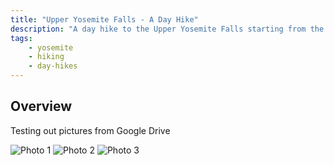```yaml
---
title: "Upper Yosemite Falls - A Day Hike"
description: "A day hike to the Upper Yosemite Falls starting from the Yosemite valley"
tags: 
    - yosemite
    - hiking
    - day-hikes
---
```

## Overview

Testing out pictures from Google Drive

<div class="gallery">
  <img src="https://photos.app.goo.gl/xfGvPmLr4YiXEVKq8" alt="Photo 1">
  <img src="https://photos.app.goo.gl/FCKJWr2nec6imFZF9" alt="Photo 2">
  <img src="https://photos.app.goo.gl/nBrAzWCb4PPQvDwL6" alt="Photo 3">
</div>
